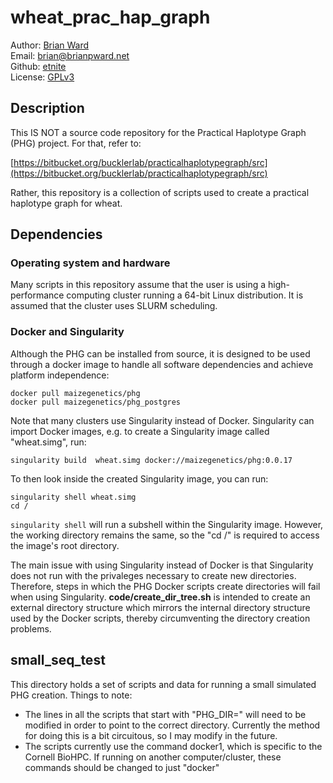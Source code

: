 # wheat_prac_hap_graph

Author: [Brian Ward](https://brianpward.net/)  
Email: [brian@brianpward.net](mailto:brian@brianpward.net)  
Github: [etnite](https://github.com/etnite)  
License: [GPLv3](https://opensource.org/licenses/GPL-3.0)

## Description

This IS NOT a source code repository for the Practical Haplotype Graph (PHG) 
project. For that, refer to:

[https://bitbucket.org/bucklerlab/practicalhaplotypegraph/src](https://bitbucket.org/bucklerlab/practicalhaplotypegraph/src)

Rather, this repository is a collection of scripts used to create a practical 
haplotype graph for wheat.

## Dependencies

### Operating system and hardware

Many scripts in this repository assume that the user is using a high-performance
computing cluster running a 64-bit Linux distribution. It is assumed that the cluster uses
SLURM scheduling.

### Docker and Singularity

Although the PHG can be installed from source, it is designed to be used through
a docker image to handle all software dependencies and achieve platform
independence: 

```
docker pull maizegenetics/phg
docker pull maizegenetics/phg_postgres
```

Note that many clusters use Singularity instead of Docker. Singularity
can import Docker images, e.g. to create a Singularity image called "wheat.simg",
run: 

```
singularity build  wheat.simg docker://maizegenetics/phg:0.0.17
```

To then look inside the created Singularity image, you can run:

```
singularity shell wheat.simg
cd /
```

`singularity shell` will run a subshell within the Singularity image.
However, the working directory remains the same, so the "cd /" is required to
access the image's root directory.

The main issue with using Singularity instead of Docker is that Singularity does
not run with the privaleges necessary to create new directories. Therefore,
steps in which the PHG Docker scripts create directories will fail when using
Singularity. **code/create_dir_tree.sh** is intended to create an external directory
structure which mirrors the internal directory structure used by the Docker scripts,
thereby circumventing the directory creation problems.


## small_seq_test

This directory holds a set of scripts and data for running a small simulated PHG
creation. Things to note:

* The lines in all the scripts that start with "PHG_DIR=" will need to be modified
in order to point to the correct directory. Currently the method for doing this is
a bit circuitous, so I may modify in the future.
* The scripts currently use the command docker1, which is specific to the Cornell
BioHPC. If running on another computer/cluster, these commands should be changed to
just "docker"
